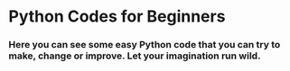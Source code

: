 <h1>Python Codes for Beginners</h1>

<h3>Here you can see some easy Python code that you can try to make, change or improve. Let your imagination run wild.</h3>
